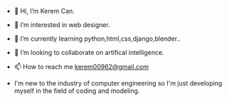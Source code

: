 - 👋 Hi, I’m Kerem Can.
- 👀 I’m interested in web designer.
- 🌱 I’m currently learning python,html,css,django,blender.. 
- 💞️ I’m looking to collaborate on artifical intelligence.
- 📫 How to reach me kerem00962@gmail.com

- I'm new to the industry of computer engineering so I'm just developing myself in the field of coding and modeling.

